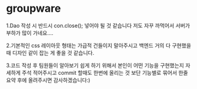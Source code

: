 # groupware

1.Dao 작성 시 반드시 con.close(); 넣어야 될 것 같습니다 저도 자꾸 까먹어서 서버가 부하가 많이 가네요.... 

2.기본적인 css 레이아웃 형태는 가급적 건들이지 말아주시고 백엔드 거의 다 구현했을 때 디자인 같이 잡는 게 좋을 것 같습니다.

3.코드 작성 후 팀원들이 알아보기 쉽게 하기 위해서 본인이 어떤 기능을 구현했는지 자세하게 주석 적어주시고 commit 할때도 한번에
올리는 것 보단 기능별로 묶어서 한줄 요약 후에 올려주시면 감사하겠습니다:)
